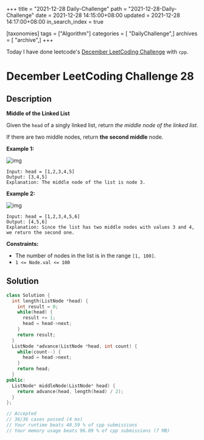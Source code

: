 +++
title = "2021-12-28 Daily-Challenge"
path = "2021-12-28-Daily-Challenge"
date = 2021-12-28 14:15:00+08:00
updated = 2021-12-28 14:17:00+08:00
in_search_index = true

[taxonomies]
tags = ["Algorithm"]
categories = [ "DailyChallenge",]
archives = [ "archive",]
+++

Today I have done leetcode's [December LeetCoding Challenge](https://leetcode.com/problems/middle-of-the-linked-list/) with `cpp`.

<!-- more -->

# December LeetCoding Challenge 28

## Description

**Middle of the Linked List**

Given the `head` of a singly linked list, return *the middle node of the linked list*.

If there are two middle nodes, return **the second middle** node.

 

**Example 1:**

![img](https://assets.leetcode.com/uploads/2021/07/23/lc-midlist1.jpg)

```
Input: head = [1,2,3,4,5]
Output: [3,4,5]
Explanation: The middle node of the list is node 3.
```

**Example 2:**

![img](https://assets.leetcode.com/uploads/2021/07/23/lc-midlist2.jpg)

```
Input: head = [1,2,3,4,5,6]
Output: [4,5,6]
Explanation: Since the list has two middle nodes with values 3 and 4, we return the second one.
```

 

**Constraints:**

- The number of nodes in the list is in the range `[1, 100]`.
- `1 <= Node.val <= 100`

## Solution

``` cpp
class Solution {
  int length(ListNode *head) {
    int result = 0;
    while(head) {
      result += 1;
      head = head->next;
    }
    return result;
  }
  ListNode *advance(ListNode *head, int count) {
    while(count--) {
      head = head->next;
    }
    return head;
  }
public:
  ListNode* middleNode(ListNode* head) {
    return advance(head, length(head) / 2);
  }
};

// Accepted
// 36/36 cases passed (4 ms)
// Your runtime beats 40.59 % of cpp submissions
// Your memory usage beats 96.09 % of cpp submissions (7 MB)
```
